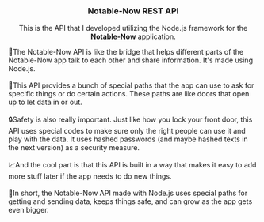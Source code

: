 <div align="center">
  <h3 align="center">Notable-Now REST API</h3>

  <p align="center">
    This is the API that I developed utilizing the Node.js framework for the <a href="https://github.com/caglayagmuricerr/notes-app"><strong>Notable-Now</strong></a> application.
    <br />
  </p>
  <p align="left">
    🌉The Notable-Now API is like the bridge that helps different parts of the Notable-Now app talk to each other and share information. It's made using Node.js.
    <br/><br/>
    🚪This API provides a bunch of special paths that the app can use to ask for specific things or do certain actions. These paths are like doors that open up to         let data in or out. 
    <br/><br/>
    🔒Safety is also really important. Just like how you lock your front door, this API uses special codes to make sure only the right people can use it and play         with the data. It uses hashed passwords (and maybe hashed texts in the next version) as a security measure.
    <br/><br/>
     📈And the cool part is that this API is built in a way that makes it easy to add more stuff later if the app needs to do new things.
    <br/><br/>
    📝In short, the Notable-Now API made with Node.js uses special paths for getting and sending data, keeps things safe, and can grow as the app gets even bigger.
  <br />
  </p>
</div>
